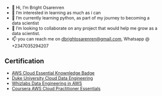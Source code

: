 - 👋 Hi, I’m Bright Osarenren
- 👀 I’m interested in learning as much as i can
- 🌱 I’m currently learning python, as part of my journey to becoming a data scientist 
- 💞️ I’m looking to collaborate on any project that would help me grow as a data scientist. 
- 📫 you can reach me on dbrightosarenren@gmail.com, Whatsapp @ +2347035294207


## Certification
* [AWS Cloud Essential Knownledge Badge](https://drive.google.com/file/d/1IpTDc1jVHSZR-aL4iuYvw7C93dWkkqxa/view?usp=drive_link)
* [Duke University Cloud Data Engineering](https://drive.google.com/file/d/1SIJnCMNfI3XsxPRmQK2hOnXm5nLn97cE/view?usp=sharing)
* [Whizlabs Data Engineering in AWS](https://drive.google.com/file/d/1ab_2tmQPpTAdYi8Rms4LgmrqNHm3pVPJ/view?usp=sharing)
* [Coursera AWS Cloud Practitioner Essentials](https://drive.google.com/file/d/1wBR0K66uXLvBf-V-k_Ywzf4IJLoII_2p/view?usp=sharing)

<!---
BrightOsas/BrightOsas is a ✨ special ✨ repository because its `README.md` (this file) appears on your GitHub profile.
You can click the Preview link to take a look at your changes.
--->
